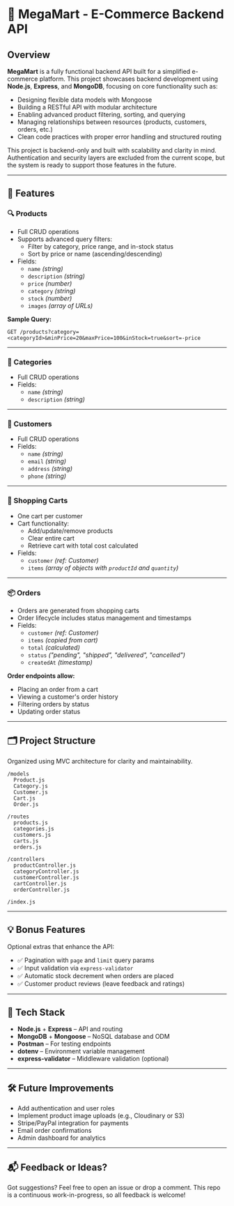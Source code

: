 # 🛒 MegaMart - E-Commerce Backend API

## Overview

**MegaMart** is a fully functional backend API built for a simplified e-commerce platform. This project showcases backend development using **Node.js**, **Express**, and **MongoDB**, focusing on core functionality such as:

- Designing flexible data models with Mongoose  
- Building a RESTful API with modular architecture  
- Enabling advanced product filtering, sorting, and querying  
- Managing relationships between resources (products, customers, orders, etc.)  
- Clean code practices with proper error handling and structured routing  

This project is backend-only and built with scalability and clarity in mind. Authentication and security layers are excluded from the current scope, but the system is ready to support those features in the future.

---

## 🧩 Features

### 🔍 Products

- Full CRUD operations  
- Supports advanced query filters:  
  - Filter by category, price range, and in-stock status  
  - Sort by price or name (ascending/descending)  
- Fields:  
  - `name` *(string)*  
  - `description` *(string)*  
  - `price` *(number)*  
  - `category` *(string)*  
  - `stock` *(number)*  
  - `images` *(array of URLs)*

**Sample Query:**

```
GET /products?category=<categoryId>&minPrice=20&maxPrice=100&inStock=true&sort=-price
```

---

### 📁 Categories

- Full CRUD operations  
- Fields:  
  - `name` *(string)*  
  - `description` *(string)*

---

### 👤 Customers

- Full CRUD operations  
- Fields:  
  - `name` *(string)*  
  - `email` *(string)*  
  - `address` *(string)*  
  - `phone` *(string)*

---

### 🛒 Shopping Carts

- One cart per customer  
- Cart functionality:  
  - Add/update/remove products  
  - Clear entire cart  
  - Retrieve cart with total cost calculated  
- Fields:  
  - `customer` *(ref: Customer)*  
  - `items` *(array of objects with `productId` and `quantity`)*

---

### 📦 Orders

- Orders are generated from shopping carts  
- Order lifecycle includes status management and timestamps  
- Fields:  
  - `customer` *(ref: Customer)*  
  - `items` *(copied from cart)*  
  - `total` *(calculated)*  
  - `status` *("pending", "shipped", "delivered", "cancelled")*  
  - `createdAt` *(timestamp)*

**Order endpoints allow:**

- Placing an order from a cart  
- Viewing a customer's order history  
- Filtering orders by status  
- Updating order status

---

## 🗂 Project Structure

Organized using MVC architecture for clarity and maintainability.

```
/models
  Product.js
  Category.js
  Customer.js
  Cart.js
  Order.js

/routes
  products.js
  categories.js
  customers.js
  carts.js
  orders.js

/controllers
  productController.js
  categoryController.js
  customerController.js
  cartController.js
  orderController.js

/index.js
```
---

## 💡 Bonus Features

Optional extras that enhance the API:

- ✅ Pagination with `page` and `limit` query params  
- ✅ Input validation via `express-validator`  
- ✅ Automatic stock decrement when orders are placed  
- ✅ Customer product reviews (leave feedback and ratings)

---

## 🚀 Tech Stack

- **Node.js** + **Express** – API and routing  
- **MongoDB** + **Mongoose** – NoSQL database and ODM  
- **Postman** – For testing endpoints  
- **dotenv** – Environment variable management  
- **express-validator** – Middleware validation (optional)

---

## 🛠 Future Improvements

- Add authentication and user roles  
- Implement product image uploads (e.g., Cloudinary or S3)  
- Stripe/PayPal integration for payments  
- Email order confirmations  
- Admin dashboard for analytics

---

## 📬 Feedback or Ideas?

Got suggestions? Feel free to open an issue or drop a comment. This repo is a continuous work-in-progress, so all feedback is welcome!